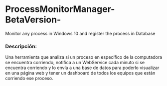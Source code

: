 # ProcessMonitorManager-BetaVersion-
Monitor any process in Windows 10 and register the process in Database

### Descripción:
Una herramienta que analiza si un proceso en específico de la computadora se encuentra corriendo, 
notifica a un WebService cada minuto si se encuentra corriendo y lo envía a una base de datos para poderlo 
visualizar en una página web y tener un dashboard de todos los equipos que están corriendo ese proceso.
